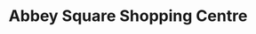 ---
title: "Abbey Square Shopping Centre"
url: /enniscorthy/abbey-square-shopping-centre/
shop: mall
---
